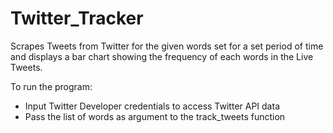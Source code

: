 # Twitter_Tracker
Scrapes Tweets from Twitter for the given words set for a set period of time and displays a bar chart showing the frequency of each words in the Live Tweets.

To run the program:

- Input Twitter Developer credentials to access Twitter API data
- Pass the list of words as argument to the track_tweets function
